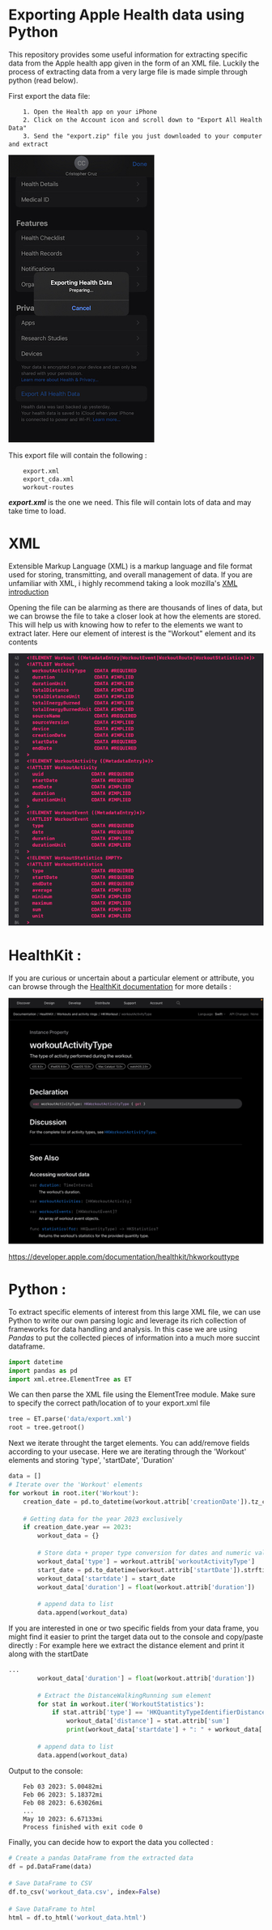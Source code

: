 # Exporting Apple Health data using Python

This repository provides some useful information for extracting specific data from the Apple health app given in the form of an XML file. Luckily the process of extracting data from a very large file is made simple through python (read below). 

First export the data file:

        1. Open the Health app on your iPhone
        2. Click on the Account icon and scroll down to "Export All Health Data"
        3. Send the "export.zip" file you just downloaded to your computer and extract

![Alt text](export.jpeg)

This export file will contain the following : 

        export.xml
        export_cda.xml
        workout-routes

***export.xml*** is the one we need. This file will contain lots of data and may take time to load.


# XML 

Extensible Markup Language (XML) is a markup language and file format used for storing, transmitting, and overall management of data. If you are unfamiliar with XML, i highly recommend taking a look mozilla's [XML introduction](https://developer.mozilla.org/en-US/docs/Web/XML/XML_introduction)

Opening the file can be alarming as there are thousands of lines of data, but we can browse the file to take a closer look at how the elements are stored. This will help us with knowing how to refer to the elements we want to extract later. Here our element of interest is the "Workout" element and its contents

![Alt text](workout.png)


# HealthKit :

If you are curious or uncertain about a particular element or attribute, you can browse through the [HealthKit documentation](https://developer.apple.com/documentation/healthkit) for more details :

![Alt text](workoutactivitytype.png)


https://developer.apple.com/documentation/healthkit/hkworkouttype



# Python :

To extract specific elements of interest from this large XML file, we can use Python to write our own parsing logic and leverage its rich collection of frameworks for data handling and analysis. In this case we are using *Pandas* to put the collected pieces of information into a much more succint dataframe.
```python
import datetime
import pandas as pd
import xml.etree.ElementTree as ET
```

We can then parse the XML file using the ElementTree module. Make sure to specify the correct path/location of to your export.xml file 
```python
tree = ET.parse('data/export.xml')
root = tree.getroot()
```

Next we iterate throught the target elements. You can add/remove fields according to your usecase. Here we are iterating through the 'Workout' elements and storing 'type', 'startDate', 'Duration'
```python
data = []
# Iterate over the 'Workout' elements
for workout in root.iter('Workout'):
    creation_date = pd.to_datetime(workout.attrib['creationDate']).tz_convert(None)

    # Getting data for the year 2023 exclusively
    if creation_date.year == 2023:
        workout_data = {}
        
        # Store data + proper type conversion for dates and numeric values
        workout_data['type'] = workout.attrib['workoutActivityType']
        start_date = pd.to_datetime(workout.attrib['startDate']).strftime('%b %d %Y')
        workout_data['startdate'] = start_date
        workout_data['duration'] = float(workout.attrib['duration'])
    
        # append data to list        
        data.append(workout_data)
```


If you are interested in one or two specific fields from your data frame, you might find it easier to print the target data out to the console and copy/paste directly : For example here we extract the distance element and print it along with the startDate

```python
...
        workout_data['duration'] = float(workout.attrib['duration'])

        # Extract the DistanceWalkingRunning sum element
        for stat in workout.iter('WorkoutStatistics'):
            if stat.attrib['type'] == 'HKQuantityTypeIdentifierDistanceWalkingRunning':
                workout_data['distance'] = stat.attrib['sum']
                print(workout_data['startdate'] + ": " + workout_data['distance'] + "mi")

        # append data to list        
        data.append(workout_data)
```
Output to the console: <br>

        Feb 03 2023: 5.00482mi
        Feb 06 2023: 5.18372mi
        Feb 08 2023: 6.63026mi
        ...
        May 10 2023: 6.67133mi
        Process finished with exit code 0


Finally, you can decide how to export the data you collected : 
```python
# Create a pandas DataFrame from the extracted data
df = pd.DataFrame(data)

# Save DataFrame to CSV
df.to_csv('workout_data.csv', index=False)

# Save DataFrame to html
html = df.to_html('workout_data.html')
```
